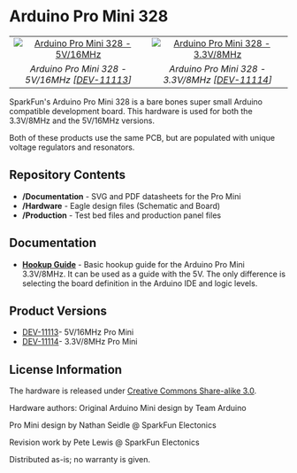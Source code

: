 Arduino Pro Mini 328
====================

<table class="table table-hover table-striped table-bordered">
  <tr align="center">
   <td><a href="https://www.sparkfun.com/products/11113"><img src="https://dlnmh9ip6v2uc.cloudfront.net/images/products/1/1/1/1/3/11113-01d_i_ma.jpg" title="Arduino Pro Mini 328 - 5V/16MHz"></a></td>
   <td><a href="https://www.sparkfun.com/products/11114"><img src="https://cdn.sparkfun.com/assets/parts/6/5/4/0/11114-01.jpg" title="Arduino Pro Mini 328 - 3.3V/8MHz
"></a></td>
  </tr>
  <tr align="center">
    <td><i>Arduino Pro Mini 328 - 5V/16MHz [<a href="https://www.sparkfun.com/products/11113">DEV-11113</a>]</i></td>
    <td><i>Arduino Pro Mini 328 - 3.3V/8MHz [<a href="https://www.sparkfun.com/products/11114">DEV-11114</a>]</i></td>
  </tr>
</table>

SparkFun's Arduino Pro Mini 328 is a bare bones super small Arduino compatible development board. This hardware is used for both the 3.3V/8MHz and the 5V/16MHz versions. 

Both of these products use the same PCB, but are populated with unique voltage regulators and resonators.

Repository Contents
-------------------
* **/Documentation** - SVG and PDF datasheets for the Pro Mini
* **/Hardware** - Eagle design files (Schematic and Board)
* **/Production** - Test bed files and production panel files

Documentation
--------------
* **[Hookup Guide](https://learn.sparkfun.com/tutorials/using-the-arduino-pro-mini-33v)** - Basic hookup guide for the Arduino Pro Mini 3.3V/8MHz. It can be used as a guide with the 5V. The only difference is selecting the board definition in the Arduino IDE and logic levels.

Product Versions
----------------
* [DEV-11113](https://www.sparkfun.com/products/11113)- 5V/16MHz Pro Mini
* [DEV-11114](https://www.sparkfun.com/products/11114)- 3.3V/8MHz Pro Mini

License Information
-------------------
The hardware is released under [Creative Commons Share-alike 3.0](http://creativecommons.org/licenses/by-sa/3.0/).  

Hardware authors: Original Arduino Mini design by Team Arduino

Pro Mini design by Nathan Seidle @ SparkFun Electonics

Revision work by Pete Lewis @ SparkFun Electonics  

Distributed as-is; no warranty is given.

